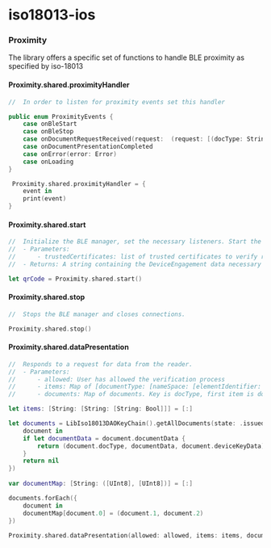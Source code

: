 # iso18013-ios

### Proximity

The library offers a specific set of functions to handle BLE proximity as specified by iso-18013


#### Proximity.shared.proximityHandler

```swift
//  In order to listen for proximity events set this handler

public enum ProximityEvents {
    case onBleStart
    case onBleStop
    case onDocumentRequestReceived(request:  (request: [(docType: String, nameSpaces: [String: [String: Bool]])]?, isAuthenticated: Bool)?)
    case onDocumentPresentationCompleted
    case onError(error: Error)
    case onLoading
}

 Proximity.shared.proximityHandler = {
    event in
    print(event)
}
```


#### Proximity.shared.start

```swift
//  Initialize the BLE manager, set the necessary listeners. Start the BLE and generate the QRCode string
//  - Parameters:
//      - trustedCertificates: list of trusted certificates to verify reader validity
//  - Returns: A string containing the DeviceEngagement data necessary to start the verification process

let qrCode = Proximity.shared.start()
```

#### Proximity.shared.stop

```swift
//  Stops the BLE manager and closes connections.

Proximity.shared.stop()
```


#### Proximity.shared.dataPresentation

```swift
//  Responds to a request for data from the reader.
//  - Parameters:
//      - allowed: User has allowed the verification process
//      - items: Map of [documentType: [nameSpace: [elementIdentifier: allowed]]]
//      - documents: Map of documents. Key is docType, first item is document as cbor and second item is CoseKeyPrivate encoded (can rapresent keytag or raw private key)

let items: [String: [String: [String: Bool]]] = [:]

let documents = LibIso18013DAOKeyChain().getAllDocuments(state: .issued).compactMap({
    document in
    if let documentData = document.documentData {
        return (document.docType, documentData, document.deviceKeyData)
    }
    return nil
})
                    
var documentMap: [String: ([UInt8], [UInt8])] = [:]

documents.forEach({
    document in
    documentMap[document.0] = (document.1, document.2)
})
                    
Proximity.shared.dataPresentation(allowed: allowed, items: items, documents: documentMap)
```